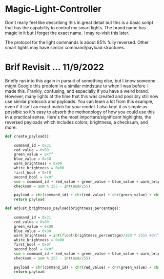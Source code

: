 # Magic-Light-Controller

Don't really feel like describing this in great detail but this is a basic script that has the capability to control my smart lights. The brand name has magic in it but I forget the exact name. I may re-visit this later.

The protocol for the light commands is about 85% fully reversed. Other smart lights may have similar command/payload structures.

# Brif Revisit ... 11/9/2022

Briefly ran into this again in pursuit of something else, but I know someone might Google this problem in a similar mindstate to when I was before I made this. Frankly, confusing, and especially if you have a weird brand. However, many lights at the time that this was created and possibly still now use similar protocols and payloads. You can learn a lot from this example, even if it isn't an exact match for your model. I also kept it as simple as possible so it's easy to absorb the methodology of how you could use this in a practical sense. Here's the most important/significant highlights, the reversed payloads which includes colors, brightness, a checksum, and more:
```python
def create_payload():
    
    command_id = 0x31
    red_value = 0x00
    green_value = 0xff
    blue_value = 0x30
    warm_brightness = 0x00
    white_brightness = 0x00
    first_bool = 0xf0
    second_bool = 0x0f
    sum = command_id + red_value + green_value + blue_value + warm_brightness + white_brightness + first_bool + second_bool
    checksum = sum % 255 - int(sum/255)

    payload = chr(command_id) + chr(red_value) + chr(green_value) + chr(blue_value) + chr(warm_brightness) + chr(white_brightness) + chr(first_bool) + chr(second_bool) + chr(checksum)
    return payload

def adjust_brightness_payload(brightness_percentage):
    
    command_id = 0x31
    red_value = 0x00
    green_value = 0x00
    blue_value = 0x00
    warm_brightness = int(float(brightness_percentage)/100 * 255) #0xff
    white_brightness = 0x00
    first_bool = 0x0f
    second_bool = 0x0f
    sum = command_id + red_value + green_value + blue_value + warm_brightness + white_brightness + first_bool + second_bool
    checksum = sum % 255 - int(sum/255)
    
    payload = chr(command_id) + chr(red_value) + chr(green_value) + chr(blue_value) + chr(warm_brightness) + chr(white_brightness) + chr(first_bool) + chr(second_bool) + chr(checksum)
    return payload
```
